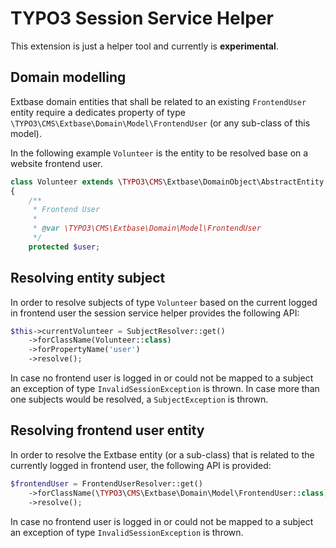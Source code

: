 # TYPO3 Session Service Helper

This extension is just a helper tool and currently is **experimental**.

## Domain modelling

Extbase domain entities that shall be related to an existing `FrontendUser` entity
require a dedicates property of type `\TYPO3\CMS\Extbase\Domain\Model\FrontendUser`
(or any sub-class of this model).

In the following example `Volunteer` is the entity to be resolved base on a website
frontend user.

```php
class Volunteer extends \TYPO3\CMS\Extbase\DomainObject\AbstractEntity
{
    /**
     * Frontend User
     *
     * @var \TYPO3\CMS\Extbase\Domain\Model\FrontendUser
     */
    protected $user;
```

## Resolving entity subject

In order to resolve subjects of type `Volunteer` based on the current logged in
frontend user the session service helper provides the following API:

```php
$this->currentVolunteer = SubjectResolver::get()
    ->forClassName(Volunteer::class)
    ->forPropertyName('user')
    ->resolve();
```

In case no frontend user is logged in or could not be mapped to a subject an
exception of type `InvalidSessionException` is thrown. In case more than one
subjects would be resolved, a `SubjectException` is thrown.

## Resolving frontend user entity

In order to resolve the Extbase entity (or a sub-class) that is related to the
currently logged in frontend user, the following API is provided:

```php
$frontendUser = FrontendUserResolver::get()
    ->forClassName(\TYPO3\CMS\Extbase\Domain\Model\FrontendUser::class)
    ->resolve();
```

In case no frontend user is logged in or could not be mapped to a subject an
exception of type `InvalidSessionException` is thrown.
